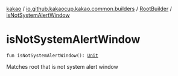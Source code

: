 [kakao](../../index.md) / [io.github.kakaocup.kakao.common.builders](../index.md) / [RootBuilder](index.md) / [isNotSystemAlertWindow](./is-not-system-alert-window.md)

# isNotSystemAlertWindow

`fun isNotSystemAlertWindow(): `[`Unit`](https://kotlinlang.org/api/latest/jvm/stdlib/kotlin/-unit/index.html)

Matches root that is not system alert window

